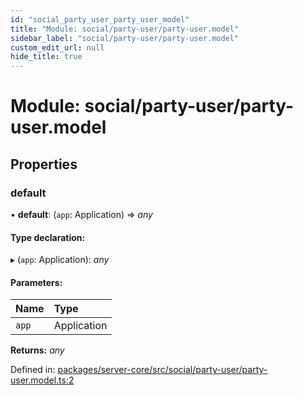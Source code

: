 ```yaml
---
id: "social_party_user_party_user_model"
title: "Module: social/party-user/party-user.model"
sidebar_label: "social/party-user/party-user.model"
custom_edit_url: null
hide_title: true
---
```


# Module: social/party-user/party-user.model

## Properties

### default

• **default**: (`app`: Application) => *any*

#### Type declaration:

▸ (`app`: Application): *any*

#### Parameters:

| Name | Type |
| :------ | :------ |
| `app` | Application |

**Returns:** *any*

Defined in: [packages/server-core/src/social/party-user/party-user.model.ts:2](https://github.com/xr3ngine/xr3ngine/blob/2d83606b6/packages/server-core/src/social/party-user/party-user.model.ts#L2)
